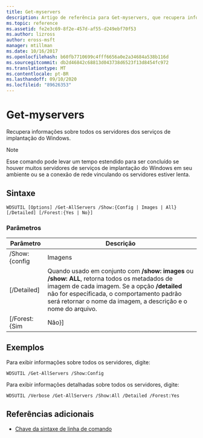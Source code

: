 ```yaml
---
title: Get-myservers
description: Artigo de referência para Get-myservers, que recupera informações sobre todos os servidores de serviços de implantação do Windows.
ms.topic: reference
ms.assetid: fe2e3c69-8f2e-457d-af55-d249ebf70f53
ms.author: lizross
author: eross-msft
manager: mtillman
ms.date: 10/16/2017
ms.openlocfilehash: b60fb7710699c4fff6656a0e2a34684a538b116d
ms.sourcegitcommit: db2d46842c68813d043738d6523f13d8454fc972
ms.translationtype: MT
ms.contentlocale: pt-BR
ms.lasthandoff: 09/10/2020
ms.locfileid: "89626353"
---
```

# <a name="get-allservers"></a>Get-myservers

Recupera informações sobre todos os servidores dos serviços de implantação do Windows.

> [!NOTE]
> Esse comando pode levar um tempo estendido para ser concluído se houver muitos servidores de serviços de implantação do Windows em seu ambiente ou se a conexão de rede vinculando os servidores estiver lenta.

## <a name="syntax"></a>Sintaxe

```
WDSUTIL [Options] /Get-AllServers /Show:{Config | Images | All} [/Detailed] [/Forest:{Yes | No}]
```

### <a name="parameters"></a>Parâmetros

|   Parâmetro   |                                                                                                                 Descrição                                                                                                                  |
|---------------|----------------------------------------------------------------------------------------------------------------------------------------------------------------------------------------------------------------------------------------------|
| /Show: {config |                                                                                                                    Imagens                                                                                                                    |
|  [/Detailed]  | Quando usado em conjunto com **/show: images** ou **/show: ALL**, retorna todos os metadados de imagem de cada imagem. Se a opção **/detailed** não for especificada, o comportamento padrão será retornar o nome da imagem, a descrição e o nome do arquivo. |
| [/Forest: {Sim |                                                                                                                     Não}]                                                                                                                     |

## <a name="examples"></a>Exemplos

Para exibir informações sobre todos os servidores, digite:
```
WDSUTIL /Get-AllServers /Show:Config
```
Para exibir informações detalhadas sobre todos os servidores, digite:
```
WDSUTIL /Verbose /Get-AllServers /Show:All /Detailed /Forest:Yes
```

## <a name="additional-references"></a>Referências adicionais

- [Chave da sintaxe de linha de comando](command-line-syntax-key.md)